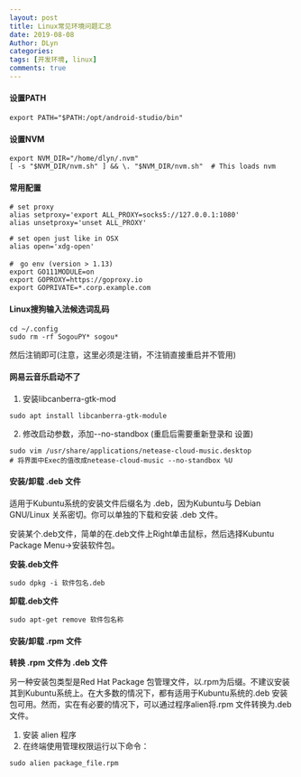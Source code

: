 ```yaml
---
layout: post
title: Linux常见环境问题汇总
date: 2019-08-08
Author: DLyn
categories: 
tags: [开发环境, linux]
comments: true
---
```


#### 设置PATH
```
export PATH="$PATH:/opt/android-studio/bin"
```
#### 设置NVM
```
export NVM_DIR="/home/dlyn/.nvm"
[ -s "$NVM_DIR/nvm.sh" ] && \. "$NVM_DIR/nvm.sh"  # This loads nvm
```
#### 常用配置
```
# set proxy
alias setproxy='export ALL_PROXY=socks5://127.0.0.1:1080'
alias unsetproxy='unset ALL_PROXY'

# set open just like in OSX
alias open='xdg-open'

#　go env (version > 1.13)
export GO111MODULE=on
export GOPROXY=https://goproxy.io
export GOPRIVATE=*.corp.example.com
```
#### Linux搜狗输入法候选词乱码

```
cd ~/.config
sudo rm -rf SogouPY* sogou*
```
然后注销即可(注意，这里必须是注销，不注销直接重启并不管用)

#### 网易云音乐启动不了
1. 安装libcanberra-gtk-mod

```
sudo apt install libcanberra-gtk-module
```
2. 修改启动参数，添加--no-standbox (重启后需要重新登录和   设置)

```
sudo vim /usr/share/applications/netease-cloud-music.desktop
# 将界面中Exec的值改成netease-cloud-music --no-standbox %U
```

#### 安装/卸载 .deb 文件
适用于Kubuntu系统的安装文件后缀名为 .deb，因为Kubuntu与 Debian GNU/Linux 关系密切。你可以单独的下载和安装 .deb 文件。

安装某个.deb文件，简单的在.deb文件上Right单击鼠标，然后选择Kubuntu Package Menu->安装软件包。

**安装.deb文件**
```
sudo dpkg -i 软件包名.deb
```
**卸载.deb文件**
```
sudo apt-get remove 软件包名称
```

#### 安装/卸载 .rpm 文件
**转换 .rpm 文件为 .deb 文件**

另一种安装包类型是Red Hat Package 包管理文件，以.rpm为后缀。不建议安装其到Kubuntu系统上。在大多数的情况下，都有适用于Kubuntu系统的.deb 安装包可用。然而，实在有必要的情况下，可以通过程序alien将.rpm 文件转换为.deb 文件。

1. 安装 alien 程序
2. 在终端使用管理权限运行以下命令：

```
sudo alien package_file.rpm
```
